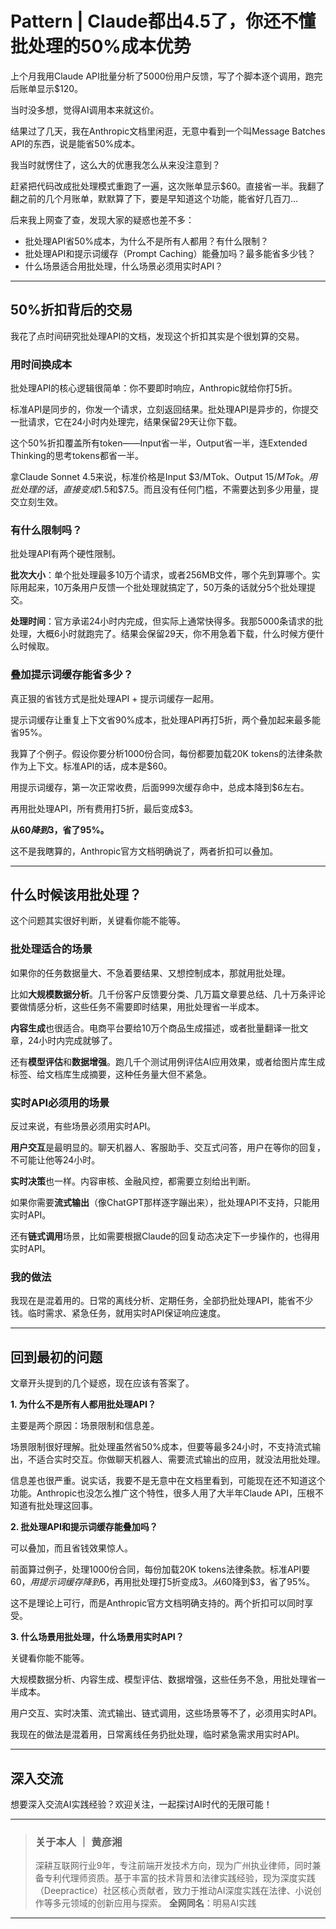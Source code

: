 # Pattern | Claude都出4.5了，你还不懂批处理的50%成本优势

上个月我用Claude API批量分析了5000份用户反馈，写了个脚本逐个调用，跑完后账单显示$120。

当时没多想，觉得AI调用本来就这价。

结果过了几天，我在Anthropic文档里闲逛，无意中看到一个叫Message Batches API的东西，说是能省50%成本。

我当时就愣住了，这么大的优惠我怎么从来没注意到？

赶紧把代码改成批处理模式重跑了一遍，这次账单显示$60。直接省一半。我翻了翻之前的几个月账单，默默算了下，要是早知道这个功能，能省好几百刀...

后来我上网查了查，发现大家的疑惑也差不多：

- 批处理API省50%成本，为什么不是所有人都用？有什么限制？
- 批处理API和提示词缓存（Prompt Caching）能叠加吗？最多能省多少钱？
- 什么场景适合用批处理，什么场景必须用实时API？

---

## 50%折扣背后的交易

我花了点时间研究批处理API的文档，发现这个折扣其实是个很划算的交易。

### 用时间换成本

批处理API的核心逻辑很简单：你不要即时响应，Anthropic就给你打5折。

标准API是同步的，你发一个请求，立刻返回结果。批处理API是异步的，你提交一批请求，它在24小时内处理完，结果保留29天让你下载。

这个50%折扣覆盖所有token——Input省一半，Output省一半，连Extended Thinking的思考tokens都省一半。

拿Claude Sonnet 4.5来说，标准价格是Input $3/MTok、Output $15/MTok。用批处理的话，直接变成$1.5和$7.5。而且没有任何门槛，不需要达到多少用量，提交立刻生效。

### 有什么限制吗？

批处理API有两个硬性限制。

**批次大小**：单个批处理最多10万个请求，或者256MB文件，哪个先到算哪个。实际用起来，10万条用户反馈一个批处理就搞定了，50万条的话就分5个批处理提交。

**处理时间**：官方承诺24小时内完成，但实际上通常快得多。我那5000条请求的批处理，大概6小时就跑完了。结果会保留29天，你不用急着下载，什么时候方便什么时候取。

### 叠加提示词缓存能省多少？

真正狠的省钱方式是批处理API + 提示词缓存一起用。

提示词缓存让重复上下文省90%成本，批处理API再打5折，两个叠加起来最多能省95%。

我算了个例子。假设你要分析1000份合同，每份都要加载20K tokens的法律条款作为上下文。标准API的话，成本是$60。

用提示词缓存，第一次正常收费，后面999次缓存命中，总成本降到$6左右。

再用批处理API，所有费用打5折，最后变成$3。

**从$60降到$3，省了95%。**

这不是我瞎算的，Anthropic官方文档明确说了，两者折扣可以叠加。

---

## 什么时候该用批处理？

这个问题其实很好判断，关键看你能不能等。

### 批处理适合的场景

如果你的任务数据量大、不急着要结果、又想控制成本，那就用批处理。

比如**大规模数据分析**。几千份客户反馈要分类、几万篇文章要总结、几十万条评论要做情感分析，这些任务不需要即时结果，用批处理省一半成本。

**内容生成**也很适合。电商平台要给10万个商品生成描述，或者批量翻译一批文章，24小时内完成就够了。

还有**模型评估**和**数据增强**。跑几千个测试用例评估AI应用效果，或者给图片库生成标签、给文档库生成摘要，这种任务量大但不紧急。

### 实时API必须用的场景

反过来说，有些场景必须用实时API。

**用户交互**是最明显的。聊天机器人、客服助手、交互式问答，用户在等你的回复，不可能让他等24小时。

**实时决策**也一样。内容审核、金融风控，都需要立刻给出判断。

如果你需要**流式输出**（像ChatGPT那样逐字蹦出来），批处理API不支持，只能用实时API。

还有**链式调用**场景，比如需要根据Claude的回复动态决定下一步操作的，也得用实时API。

### 我的做法

我现在是混着用的。日常的离线分析、定期任务，全部扔批处理API，能省不少钱。临时需求、紧急任务，就用实时API保证响应速度。

---

## 回到最初的问题

文章开头提到的几个疑惑，现在应该有答案了。

**1. 为什么不是所有人都用批处理API？**

主要是两个原因：场景限制和信息差。

场景限制很好理解。批处理虽然省50%成本，但要等最多24小时，不支持流式输出，不适合实时交互。你做聊天机器人、需要流式输出的应用，就没法用批处理。

信息差也很严重。说实话，我要不是无意中在文档里看到，可能现在还不知道这个功能。Anthropic也没怎么推广这个特性，很多人用了大半年Claude API，压根不知道有批处理这回事。

**2. 批处理API和提示词缓存能叠加吗？**

可以叠加，而且省钱效果惊人。

前面算过例子，处理1000份合同，每份加载20K tokens法律条款。标准API要$60，用提示词缓存降到$6，再用批处理打5折变成$3。从$60降到$3，省了95%。

这不是理论上可行，而是Anthropic官方文档明确支持的。两个折扣可以同时享受。

**3. 什么场景用批处理，什么场景用实时API？**

关键看你能不能等。

大规模数据分析、内容生成、模型评估、数据增强，这些任务不急，用批处理省一半成本。

用户交互、实时决策、流式输出、链式调用，这些场景等不了，必须用实时API。

我现在的做法是混着用，日常离线任务扔批处理，临时紧急需求用实时API。

---

## 深入交流

想要深入交流AI实践经验？欢迎关注，一起探讨AI时代的无限可能！

---

> ### 关于本人 ｜ 黄彦湘
> 深耕互联网行业9年，专注前端开发技术方向，现为广州执业律师，同时兼备专利代理师资质。基于丰富的技术背景和法律实践经验，现为深度实践（Deepractice）社区核心贡献者，致力于推动AI深度实践在法律、小说创作等多元领域的创新应用与探索。
> **全网同名**：明易AI实践

---